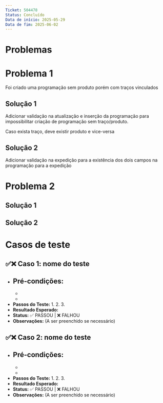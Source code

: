 ```yaml
---
Ticket: 504478
Status: Concluído
Data de início: 2025-05-29
Data de fim: 2025-06-02
---
```

# Problemas
# Problema 1

Foi criado uma programação sem produto porém com traços vinculados

## Solução 1

Adicionar validação na atualização e inserção da programação para impossibilitar criação de programação sem traço/produto. 

Caso exista traço, deve existir produto e vice-versa

## Solução 2

Adicionar validação na expedição para a existência dos dois campos na programação para a expedição


# Problema 2



## Solução 1



## Solução 2


# Casos de teste

## ✅❌ Caso 1: nome do teste

- **Pré-condições:**
    - 
    - 
    - 
- **Passos do Teste:**
    1. 
    2. 
    3. 
- **Resultado Esperado:** 
- **Status:** ✅ PASSOU | ❌ FALHOU
- **Observações:** (A ser preenchido se necessário)

## ✅❌ Caso 2: nome do teste

- **Pré-condições:**
    - 
    - 
    - 
- **Passos do Teste:**
    1. 
    2. 
    3. 
- **Resultado Esperado:** 
- **Status:** ✅ PASSOU | ❌ FALHOU
- **Observações:** (A ser preenchido se necessário)


